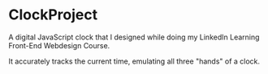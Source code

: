 # ClockProject
A digital JavaScript clock that I designed while doing my LinkedIn Learning Front-End Webdesign Course.

It accurately tracks the current time, emulating all three "hands" of a clock. 
